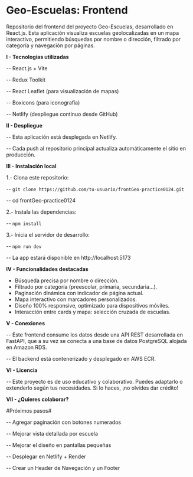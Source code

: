 # Geo-Escuelas: Frontend

Repositorio del frontend del proyecto Geo-Escuelas, desarrollado en React.js. Esta aplicación visualiza escuelas geolocalizadas en un mapa interactivo, permitiendo búsquedas por nombre o dirección, filtrado por categoría y navegación por páginas.


**I - Tecnologías utilizadas**

 -- React.js + Vite

 -- Redux Toolkit

 -- React Leaflet (para visualización de mapas)

 -- Boxicons (para iconografía)

 -- Netlify (despliegue continuo desde GitHub)




**II - Despliegue**

 -- Esta aplicación está desplegada en Netlify.

 -- Cada push al repositorio principal actualiza automáticamente el sitio en producción.



**III - Instalación local**

1.- Clona este repositorio:

 -- ```git clone https://github.com/tu-usuario/frontGeo-practice0124.git```

 -- cd frontGeo-practice0124

2.- Instala las dependencias:

 -- ```npm install```

3.- Inicia el servidor de desarrollo:

 -- ```npm run dev```

 -- La app estará disponible en http://localhost:5173


 **IV - Funcionalidades destacadas**
* Búsqueda precisa por nombre o dirección.
* Filtrado por categoría (preescolar, primaria, secundaria…).
* Paginación dinámica con indicador de página actual.
* Mapa interactivo con marcadores personalizados.
* Diseño 100% responsive, optimizado para dispositivos móviles.
* Interacción entre cards y mapa: selección cruzada de escuelas.


**V - Conexiones**

 -- Este frontend consume los datos desde una API REST desarrollada en FastAPI, que a su vez se conecta a una base de datos PostgreSQL alojada en Amazon RDS.

 -- El backend está contenerizado y desplegado en AWS ECR.

 
**VI - Licencia**

 -- Este proyecto es de uso educativo y colaborativo. Puedes adaptarlo o extenderlo según tus necesidades.
 Si lo haces, ¡no olvides dar crédito! 

 **VII - ¿Quieres colaborar?**

 #Próximos pasos#
 
  -- Agregar paginación con botones numerados

  -- Mejorar vista detallada por escuela

  -- Mejorar el diseño en pantallas pequeñas

  -- Desplegar en Netlify + Render

  -- Crear un Header de Navegación y un Footer
